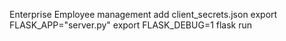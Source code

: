 Enterprise Employee management
add client_secrets.json
export FLASK_APP="server.py" 
export FLASK_DEBUG=1 
flask run
